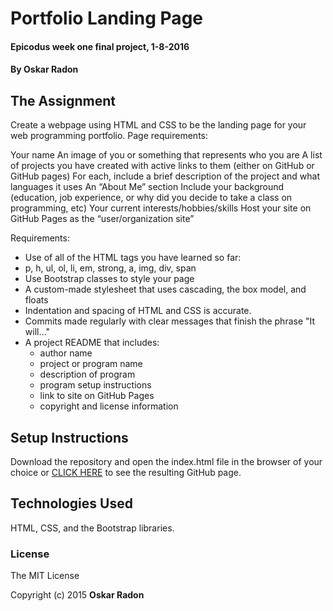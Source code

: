 # Portfolio Landing Page

#### Epicodus week one final project, 1-8-2016

#### By **Oskar Radon**

## The Assignment

Create a webpage using HTML and CSS to be the landing page for your web programming portfolio. Page requirements:

Your name
An image of you or something that represents who you are
A list of projects you have created with active links to them (either on GitHub or GitHub pages)
For each, include a brief description of the project and what languages it uses
An “About Me” section
Include your background (education, job experience, or why did you decide to take a class on programming, etc)
Your current interests/hobbies/skills
Host your site on GitHub Pages as the “user/organization site”

Requirements:
- Use of all of the HTML tags you have learned so far:
- p, h, ul, ol, li, em, strong, a, img, div, span
- Use Bootstrap classes to style your page
- A custom-made stylesheet that uses cascading, the box model, and floats
- Indentation and spacing of HTML and CSS is accurate.
- Commits made regularly with clear messages that finish the phrase "It will…"
- A project README that includes:
  - author name
  - project or program name
  - description of program
  - program setup instructions
  - link to site on GitHub Pages
  - copyright and license information

## Setup Instructions

Download the repository and open the index.html file in the browser of your choice or [CLICK HERE](http://oskarradon.github.io/ "Check it out!!") to see the resulting GitHub page.

## Technologies Used

HTML, CSS, and the Bootstrap libraries.

### License

The MIT License

Copyright (c) 2015 **Oskar Radon**
